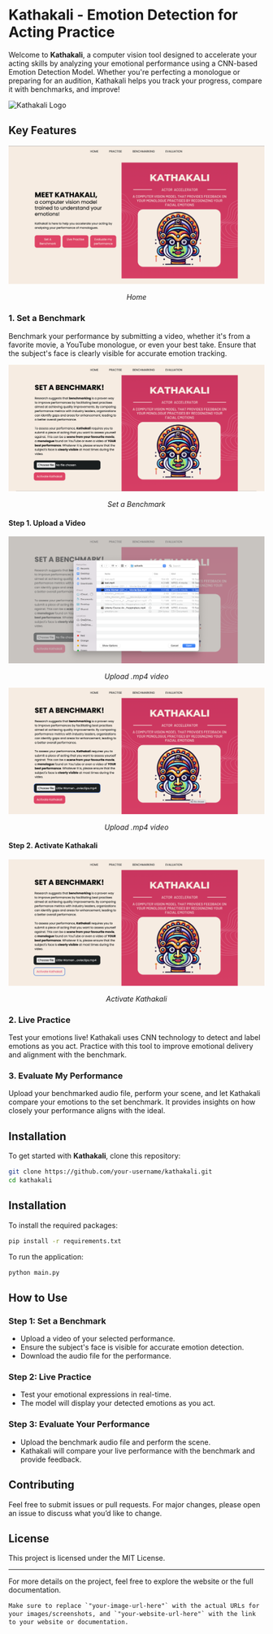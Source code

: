 # Kathakali - Emotion Detection for Acting Practice

Welcome to **Kathakali**, a computer vision tool designed to accelerate your acting skills by analyzing your emotional performance using a CNN-based Emotion Detection Model. Whether you're perfecting a monologue or preparing for an audition, Kathakali helps you track your progress, compare it with benchmarks, and improve!

![Kathakali Logo](your-image-url-here)

## Key Features

![Home](images/screenshot-home.png)
<p align="center"><i>Home</i></p>

### 1. **Set a Benchmark**
Benchmark your performance by submitting a video, whether it's from a favorite movie, a YouTube monologue, or even your best take. Ensure that the subject's face is clearly visible for accurate emotion tracking.

![Set a Benchmark!](images/screenshot-benchmark.png)
<p align="center"><i>Set a Benchmark</i></p>

#### Step 1. Upload a Video
![Upload Video](images/screenshot-choose-file.png)
<p align="center"><i>Upload .mp4 video</i></p>

![Video Uploaded](images/screenshot-file-chosen.png)
<p align="center"><i>Upload .mp4 video</i></p>

#### Step 2. Activate Kathakali
![Activate Kathakali](images/screenshot-activate-kathakali.png)
<p align="center"><i>Activate Kathakali</i></p>

### 2. **Live Practice**
Test your emotions live! Kathakali uses CNN technology to detect and label emotions as you act. Practice with this tool to improve emotional delivery and alignment with the benchmark.

### 3. **Evaluate My Performance**
Upload your benchmarked audio file, perform your scene, and let Kathakali compare your emotions to the set benchmark. It provides insights on how closely your performance aligns with the ideal.

## Installation

To get started with **Kathakali**, clone this repository:

```bash
git clone https://github.com/your-username/kathakali.git
cd kathakali
```

## Installation

To install the required packages:

```bash
pip install -r requirements.txt
```

To run the application:

```bash
python main.py
```

## How to Use

### Step 1: Set a Benchmark
- Upload a video of your selected performance.
- Ensure the subject's face is visible for accurate emotion detection.
- Download the audio file for the performance.

### Step 2: Live Practice
- Test your emotional expressions in real-time.
- The model will display your detected emotions as you act.

### Step 3: Evaluate Your Performance
- Upload the benchmark audio file and perform the scene.
- Kathakali will compare your live performance with the benchmark and provide feedback.

## Contributing
Feel free to submit issues or pull requests. For major changes, please open an issue to discuss what you’d like to change.

## License
This project is licensed under the MIT License.

---

For more details on the project, feel free to explore the website or the full documentation.

```vbnet
Make sure to replace `"your-image-url-here"` with the actual URLs for your images/screenshots, and `"your-website-url-here"` with the link to your website or documentation.
```

